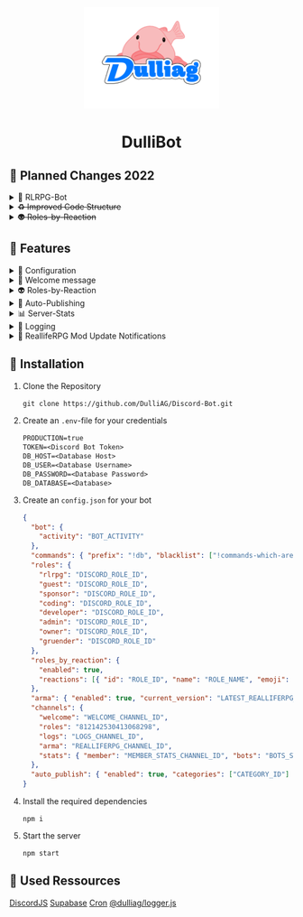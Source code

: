 <p align="center">
  <img src="assets/dag-logo.png" width="240px" height="auto">
  <h1 align="center">DulliBot</h1>
</p>

## :calendar: Planned Changes 2022

<details>
  <summary>🔔 RLRPG-Bot</summary>
  Create own Discord-Bot for <a href="//realliferpg.de">ReallifeRPG Mod Updates</a>
</details>

<details>
  <summary><s>♻ Improved Code Structure</s></summary>
  Improve code structure (minify index.js) for better development and a better structure for our config.json
</details>

<details>
  <summary><s>👽 Roles-by-Reaction</s></summary>
  Provide an own solution for roles-by-reaction
</details>

## :rocket: Features

<details>
  <summary>🔧 Configuration</summary>
  Specify roles-by-reaction, bot-activity... using an `config.json`
</details>

<details>
  <summary>👋 Welcome message</summary>
  Welcome every user by sending an welcome-message and giving them a specific role
</details>

<details>
  <summary>👽 Roles-by-Reaction</summary>
  Grant your users access to permissions by reaction on a message
</details>

<details>
  <summary>📰 Auto-Publishing</summary>
  Automaticly publish messages in specific categories. (Only works for news-channels)
</details>

<details>
  <summary>📊 Server-Stats</summary>
  Don't loose track about the amount of users and bots on your Discord Server
</details>

<details>
  <summary>📝 Logging</summary>
  Log your user action in an external MariaDB oder PostgreSQL Database
</details>

<details>
  <summary>🔔 ReallifeRPG Mod Update Notifications</summary>
  Keep your users about <a href="//realliferpg.de">ReallifeRPG Mod Updates</a> up to date
</details>

## :wrench: Installation

1. Clone the Repository

   ```shell
   git clone https://github.com/DulliAG/Discord-Bot.git
   ```

2. Create an `.env`-file for your credentials

   ```
   PRODUCTION=true
   TOKEN=<Discord Bot Token>
   DB_HOST=<Database Host>
   DB_USER=<Database Username>
   DB_PASSWORD=<Database Password>
   DB_DATABASE=<Database>
   ```

3. Create an `config.json` for your bot

   ```json
   {
     "bot": {
       "activity": "BOT_ACTIVITY"
     },
     "commands": { "prefix": "!db", "blacklist": ["!commands-which-are-used-by-other-bots"] },
     "roles": {
       "rlrpg": "DISCORD_ROLE_ID",
       "guest": "DISCORD_ROLE_ID",
       "sponsor": "DISCORD_ROLE_ID",
       "coding": "DISCORD_ROLE_ID",
       "developer": "DISCORD_ROLE_ID",
       "admin": "DISCORD_ROLE_ID",
       "owner": "DISCORD_ROLE_ID",
       "gruender": "DISCORD_ROLE_ID"
     },
     "roles_by_reaction": {
       "enabled": true,
       "reactions": [{ "id": "ROLE_ID", "name": "ROLE_NAME", "emoji": "EMOJI_NAME" }]
     },
     "arma": { "enabled": true, "current_version": "LATEST_REALLIFERPG_MOD_VERSION" },
     "channels": {
       "welcome": "WELCOME_CHANNEL_ID",
       "roles": "812142530413068298",
       "logs": "LOGS_CHANNEL_ID",
       "arma": "REALLIFERPG_CHANNEL_ID",
       "stats": { "member": "MEMBER_STATS_CHANNEL_ID", "bots": "BOTS_STATS_CHANNEL_ID" }
     },
     "auto_publish": { "enabled": true, "categories": ["CATEGORY_ID"] }
   }
   ```

4. Install the required dependencies

   ```shell
   npm i
   ```

5. Start the server
   ```shell
   npm start
   ```

## :link: Used Ressources

[DiscordJS](https://discord.com/developers/docs/intro)
[Supabase](https://supabase.io)
[Cron](https://www.npmjs.com/package/cron)
[@dulliag/logger.js](https://www.npmjs.com/package/@dulliag/logger.js)
